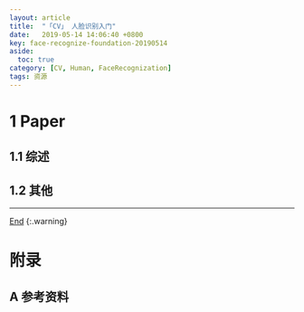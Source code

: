 ```yaml
---
layout: article
title:  "「CV」 人脸识别入门"
date:   2019-05-14 14:06:40 +0800
key: face-recognize-foundation-20190514
aside:
  toc: true
category: [CV, Human, FaceRecognization]
tags: 资源
---
```


<!--more-->

# 1 Paper  
## 1.1 综述  
## 1.2 其他


-------------------  
 [End]()
{:.warning}  


# 附录
## A 参考资料
